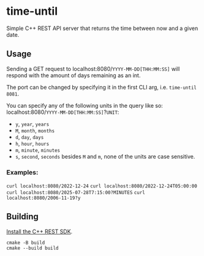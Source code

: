 # time-until
Simple C++ REST API server that returns the time between now and a given date.

## Usage
Sending a GET request to localhost:8080/`YYYY-MM-DD[THH:MM:SS]` will respond with the amount of days remaining as an int.

The port can be changed by specifying it in the first CLI arg, i.e. `time-until 8081`.

You can specify any of the following units in the query like so: localhost:8080/`YYYY-MM-DD[THH:MM:SS]`?`UNIT`:
- `y`, `year`, `years`
- `M`, `month`, `months`
- `d`, `day`, `days`
- `h`, `hour`, `hours`
- `m`, `minute`, `minutes`
- `s`, `second`, `seconds`
besides `M` and `m`, none of the units are case sensitive.

### Examples:
`curl localhost:8080/2022-12-24`
`curl localhost:8080/2022-12-24T05:00:00`
`curl localhost:8080/2025-07-28T7:15:00?MINUTES`
`curl localhost:8080/2006-11-19?y`

## Building
[Install the C++ REST SDK](https://github.com/microsoft/cpprestsdk#getting-started).

```
cmake -B build
cmake --build build
```
